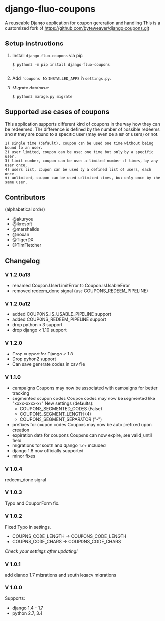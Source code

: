 # django-fluo-coupons

A reuseable Django application for coupon gereration and handling
This is a customized fork of https://github.com/byteweaver/django-coupons.git


## Setup instructions

1. Install `django-fluo-coupons` via pip:
   ```
   $ python3 -m pip install django-fluo-coupons
   -
   ```

2. Add `'coupons'` to `INSTALLED_APPS` in `settings.py`.

3. Migrate database:

   ```
   $ python3 manage.py migrate
   ```

## Supported use cases of coupons

This application supports different kind of coupons in the way how they can be redeemed.
The difference is defined by the number of possible redeems and if they are bound to a specific user (may even be a list of users) or not.

    1) single time (default), coupon can be used one time without being bound to an user.
    2) user limited, coupon can be used one time but only by a specific user.
    3) limit number, coupon can be used a limited number of times, by any user once.
    4) users list, coupon can be used by a defined list of users, each once.
    5) unlimited, coupon can be used unlimited times, but only once by the same user.

## Contributors
(alphabetical order)

* @akuryou
* @ikresoft
* @marshallds
* @noxan
* @TigerDX
* @TimFletcher

## Changelog

### V 1.2.0a13

 * renamed Coupon.UserLimitError to Coupon.IsUsableError
 * removed redeem_done signal (use COUPONS_REDEEM_PIPELINE)

### V 1.2.0a12

 * added COUPONS_IS_USABLE_PIPELINE support
 * added COUPONS_REDEEM_PIPELINE support
 * drop python < 3 support
 * drop django < 1.10 support

### V 1.2.0

* Drop support for Django < 1.8
* Drop pyhon2 support
* Can save generate codes in csv file

### V 1.1.0
 * campaigns
   Coupons may now be associated with campaigns for better tracking
 * segmented coupon codes
   Coupon codes may now be segmented like "xxxx-xxxx-xx"
   New settings (defaults):
    * COUPONS_SEGMENTED_CODES (False)
    * COUPONS_SEGMENT_LENGTH (4)
    * COUPONS_SEGMENT_SEPARATOR ("-")
 * prefixes for coupon codes
   Coupons may now be auto prefixed upon creation
 * expiration date for coupons
   Coupons can now expire, see valid_until field
 * migrations for south and django 1.7+ included
 * django 1.8 now officially supported
 * minor fixes

### V 1.0.4
redeem_done signal

### V 1.0.3
Typo and CouponForm fix.

### V 1.0.2
Fixed Typo in settings.
* COUPNS_CODE_LENGTH -> COUPONS_CODE_LENGTH
* COUPNS_CODE_CHARS -> COUPONS_CODE_CHARS

*Check your settings after updating!*

### V 1.0.1
add django 1.7 migrations and south legacy migrations

### V 1.0.0
Supports:
* django 1.4 - 1.7
* python 2.7, 3.4

